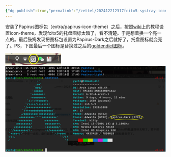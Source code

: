 ```yaml
---
{"dg-publish":true,"permalink":"/zettel/202412212317fcitx5-systray-icon/","title":"202412212317","tags":["fcitx","systray","icon-theme","美化","linux"],"created":"2024-12-21T23:17:36+08:00"}
---
```



安装了Papirus图标包（extra/papirus-icon-theme）之后，按照[wiki](https://wiki.archlinux.org/title/GTK#Configuration)上的教程设置icon-theme，发现fcitx5的托盘图标太暗了，看不清楚。于是想着换一个亮一点的。最后鼓捣发现把图标包设置为Papirus-Dark之后就好了，托盘图标就变亮了。PS，下图最后一个图标是替换过之后的[goldendict图标](202412212328goldendict更换systray-icon.md)。

![](/img/user/assets/image-20241221.232209.968.png)
![](/img/user/assets/image-20241221.232338.417.png)
